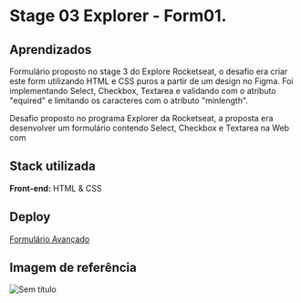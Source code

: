 # Stage 03 Explorer - Form01.


## Aprendizados

Formulário proposto no stage 3 do Explore Rocketseat, o desafio era criar este form utilizando HTML e CSS puros a partir de um design no Figma.
Foi implementando Select, Checkbox, Textarea e validando com o atributo "equired" e limitando os caracteres com o atributo "minlength".


Desafio proposto no programa Explorer da Rocketseat, a proposta era desenvolver um formulário contendo Select, Checkbox e Textarea na Web com 

## Stack utilizada

**Front-end:** HTML & CSS

## Deploy

<a href="https://formularioavancado.netlify.app/" target="_blank">Formulário Avançado</a>

## Imagem de referência
 
![Sem título](https://user-images.githubusercontent.com/108701750/188022547-17647cc8-e30b-4da6-a774-6290ee798d9c.png)




